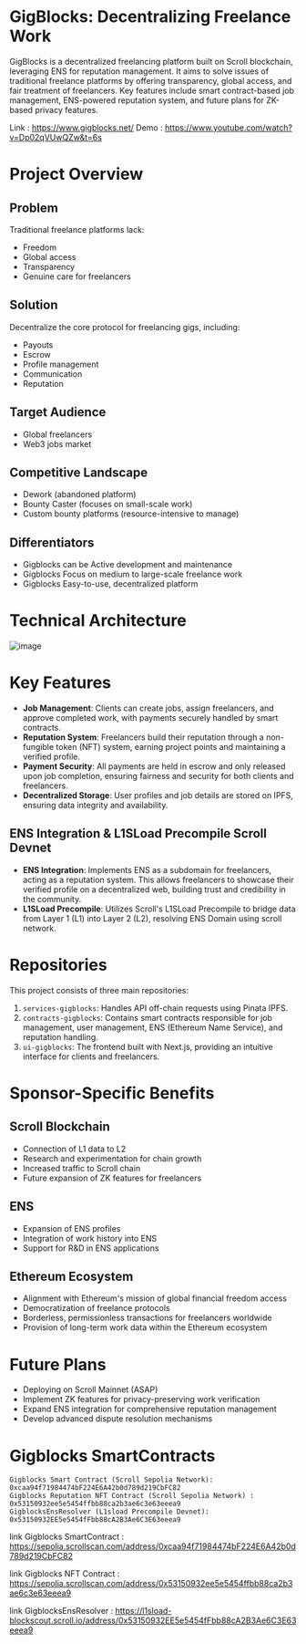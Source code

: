 # GigBlocks: Decentralizing Freelance Work

GigBlocks is a decentralized freelancing platform built on Scroll blockchain, leveraging ENS for reputation management. It aims to solve issues of traditional freelance platforms by offering transparency, global access, and fair treatment of freelancers. Key features include smart contract-based job management, ENS-powered reputation system, and future plans for ZK-based privacy features.

Link : https://www.gigblocks.net/
Demo : https://www.youtube.com/watch?v=Dp02qVUwQZw&t=6s

# Project Overview

## Problem

Traditional freelance platforms lack:

- Freedom
- Global access
- Transparency
- Genuine care for freelancers

## Solution

Decentralize the core protocol for freelancing gigs, including:

- Payouts
- Escrow
- Profile management
- Communication
- Reputation

## Target Audience

- Global freelancers
- Web3 jobs market

## Competitive Landscape
- Dework (abandoned platform)
- Bounty Caster (focuses on small-scale work)
- Custom bounty platforms (resource-intensive to manage)

## Differentiators 
- Gigblocks can be Active development and maintenance
- Gigblocks Focus on medium to large-scale freelance work
- Gigblocks Easy-to-use, decentralized platform

# Technical Architecture

![image](https://github.com/user-attachments/assets/f37a0e91-9105-4e80-a90f-660740b01d95)


# Key Features

- **Job Management**: Clients can create jobs, assign freelancers, and approve completed work, with payments securely handled by smart contracts.
- **Reputation System**: Freelancers build their reputation through a non-fungible token (NFT) system, earning project points and maintaining a verified profile.
- **Payment Security**: All payments are held in escrow and only released upon job completion, ensuring fairness and security for both clients and freelancers.
- **Decentralized Storage**: User profiles and job details are stored on IPFS, ensuring data integrity and availability.

## ENS Integration & L1SLoad Precompile Scroll Devnet

- **ENS Integration**: Implements ENS as a subdomain for freelancers, acting as a reputation system. This allows freelancers to showcase their verified profile on a decentralized web, building trust and credibility in the community.
- **L1SLoad Precompile**: Utilizes Scroll's L1SLoad Precompile to bridge data from Layer 1 (L1) into Layer 2 (L2), resolving ENS Domain using scroll network.

# Repositories

This project consists of three main repositories:

1. `services-gigblocks`: Handles API off-chain requests using Pinata IPFS.
2. `contracts-gigblocks`: Contains smart contracts responsible for job management, user management, ENS (Ethereum Name Service), and reputation handling.
3. `ui-gigblocks`: The frontend built with Next.js, providing an intuitive interface for clients and freelancers.

# Sponsor-Specific Benefits

## Scroll Blockchain
- Connection of L1 data to L2
- Research and experimentation for chain growth
- Increased traffic to Scroll chain
- Future expansion of ZK features for freelancers
## ENS
- Expansion of ENS profiles
- Integration of work history into ENS
- Support for R&D in ENS applications

## Ethereum Ecosystem
- Alignment with Ethereum's mission of global financial freedom access
- Democratization of freelance protocols
- Borderless, permissionless transactions for freelancers worldwide
- Provision of long-term work data within the Ethereum ecosystem


# Future Plans
- Deploying on Scroll Mainnet (ASAP)
- Implement ZK features for privacy-preserving work verification
- Expand ENS integration for comprehensive reputation management
- Develop advanced dispute resolution mechanisms

# Gigblocks SmartContracts

```
Gigblocks Smart Contract (Scroll Sepolia Network): 0xcaa94f71984474bF224E6A42b0d789d219CbFC82
Gigblocks Reputation NFT Contract (Scroll Sepolia Network) : 0x53150932ee5e5454ffbb88ca2b3ae6c3e63eeea9 
GigblocksEnsResolver (L1sload Precompile Devnet): 0x53150932EE5e5454fFbb88cA2B3Ae6C3E63eeea9
```

link Gigblocks SmartContract : https://sepolia.scrollscan.com/address/0xcaa94f71984474bF224E6A42b0d789d219CbFC82

link Gigblocks NFT Contract : https://sepolia.scrollscan.com/address/0x53150932ee5e5454ffbb88ca2b3ae6c3e63eeea9

link GigblocksEnsResolver : https://l1sload-blockscout.scroll.io/address/0x53150932EE5e5454fFbb88cA2B3Ae6C3E63eeea9


